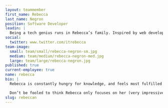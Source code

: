 ```yaml
---
layout: teammember
first_name: Rebecca
last_name: Negron
position: Software Developer
leadin: |
  Being a tech genius runs in Rebecca’s family. Inspired by web development from a young age, she still gets a thrill every time she sees the front end of code.
social:
  twitter: www.twitter.com/itrebecca
team-image:
  small: team/small/rebecca-negron-sm.jpg
  medium: team/medium/rebecca-negron-med.jpg
  large: team/large/rebecca-negron.jpg
published: true
current-employee: true
name: rebecca
bio: |
  Rebecca is constantly hungry for knowledge, and feels most fulfilled when she’s not only able to learn, but when she’s able to use her extensive tech expertise to teach others and form meaningful, human connections. It makes sense, then, why Rebecca chose to combine her passion for coding with her love of the nonprofit world-- focusing not only on web development, but the communities these organizations serve. Her passion for nonprofit work was fueled by the first thing Rebecca built with code: a website for a non-profit that tutored LatinX children to help them learn English. Ever since, Rebecca landed developing jobs with mission driven organizations; from redesigning websites in higher education, to a web development role with Food & Water Watch (an environmental non-profit).

  Don’t be fooled to think Rebecca only focuses on her (very impressive) work. She is also an avid activist for social and environmental issues; she spent years volunteering for an environmental non-profit doing outreach to the LatinX community in Texas in order to ban fracking. (Yeah. Be impressed-- we sure are!) When Rebecca isn’t busy making computer coding magic or fighting for change, she’s an avid long distance runner, nature enthusiast, and film photographer.
slug: rebeccan
---
```

